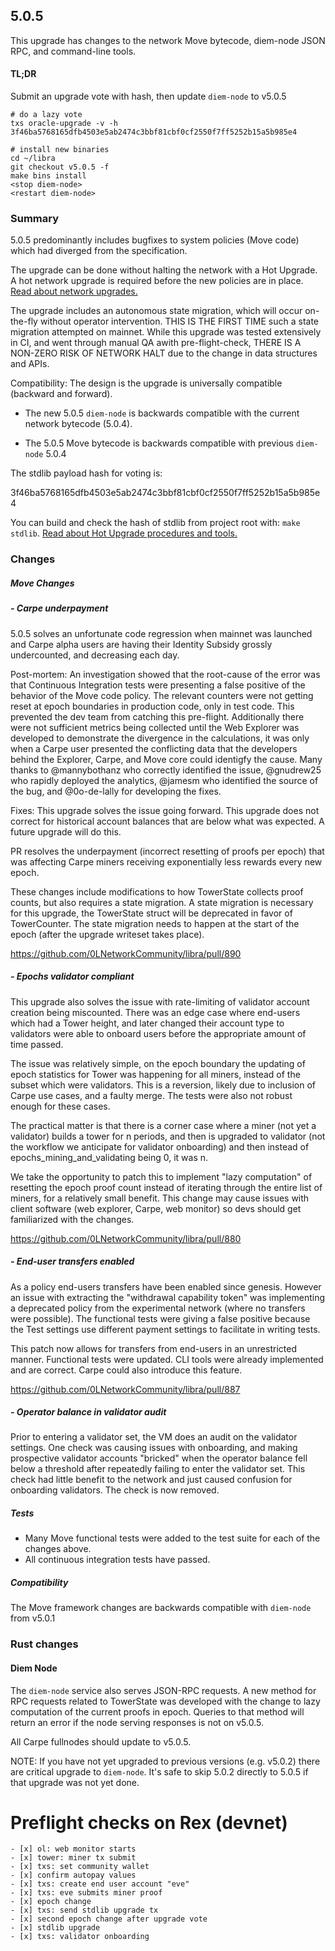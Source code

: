 ## 5.0.5

This upgrade has changes to the network Move bytecode, diem-node JSON RPC, and command-line tools.
#### TL;DR

Submit an upgrade vote with hash, then update `diem-node` to v5.0.5

```
# do a lazy vote
txs oracle-upgrade -v -h 3f46ba5768165dfb4503e5ab2474c3bbf81cbf0cf2550f7ff5252b15a5b985e4

# install new binaries
cd ~/libra
git checkout v5.0.5 -f
make bins install
<stop diem-node>
<restart diem-node>

```

### Summary

5.0.5 predominantly includes bugfixes to system policies (Move code) which had diverged from the specification.

The upgrade can be done without halting the network with a Hot Upgrade. A hot network upgrade is required before the new policies are in place. [Read about network upgrades.](../documentation/network-upgrades/upgrades.md)

The upgrade includes an autonomous state migration, which will occur on-the-fly without operator intervention. THIS IS THE FIRST TIME such a state migration attempted on mainnet. While this upgrade was tested extensively in CI, and went through manual QA awith pre-flight-check, THERE IS A NON-ZERO RISK OF NETWORK HALT due to the change in data structures and APIs.

Compatibility:
The design is the upgrade is universally compatible (backward and forward).
- The new 5.0.5 `diem-node` is backwards compatible with the current network bytecode (5.0.4).

- The 5.0.5 Move bytecode is backwards compatible with previous `diem-node` 5.0.4

The stdlib payload hash for voting is:

3f46ba5768165dfb4503e5ab2474c3bbf81cbf0cf2550f7ff5252b15a5b985e4

You can build and check the hash of stdlib from project root with: `make stdlib`. [Read about Hot Upgrade procedures and tools.](../documentation/network-upgrades/stdlib-hot-upgrade.md)
### Changes

##### Move Changes
##### - Carpe underpayment

5.0.5 solves an unfortunate code regression when mainnet was launched and Carpe alpha users are having their Identity Subsidy grossly undercounted, and decreasing each day.

Post-mortem:
An investigation showed that the root-cause of the error was that Continuous Integration tests were presenting a false positive of the behavior of the Move code policy. The relevant counters were not getting reset at epoch boundaries in production code, only in test code. This prevented the dev team from catching this pre-flight. Additionally there were not sufficient metrics being collected until the Web Explorer was developed to demonstrate the divergence in the calculations, it was only when a Carpe user presented the conflicting data that the developers behind the Explorer, Carpe, and Move core could identigfy the cause. Many thanks to @mannybothanz who correctly identified the issue, @gnudrew25 who rapidly deployed the analytics, @jamesm who identified the source of the bug, and @0o-de-lally for developing the fixes.

Fixes:
This upgrade solves the issue going forward. This upgrade does not correct for historical account balances that are below what was expected. A future upgrade will do this.

PR resolves the underpayment (incorrect resetting of proofs per epoch) that was affecting Carpe miners receiving exponentially less rewards every new epoch.

These changes include modifications to how TowerState collects proof counts, but also requires a state migration. A state migration is necessary for this upgrade, the TowerState struct will be deprecated in favor of TowerCounter. The state migration needs to happen at the start of the epoch (after the upgrade writeset takes place).



https://github.com/0LNetworkCommunity/libra/pull/890

##### - Epochs validator compliant

This upgrade also solves the issue with rate-limiting of validator account creation being miscounted. There was an edge case where end-users which had a Tower height, and later changed their account type to validators were able to onboard users before the appropriate amount of time passed.

The issue was relatively simple, on the epoch boundary the updating of epoch statistics for Tower was happening for all miners, instead of the subset which were validators. This is a reversion, likely due to inclusion of Carpe use cases, and a faulty merge. The tests were also not robust enough for these cases.

The practical matter is that there is a corner case where a miner (not yet a validator) builds a tower for n periods, and then is upgraded to validator (not the workflow we anticipate for validator onboarding) and then instead of epochs_mining_and_validating being 0, it was n.

We take the opportunity to patch this to implement "lazy computation" of resetting the epoch proof count instead of iterating through the entire list of miners, for a relatively small benefit. This change may cause issues with client software (web explorer, Carpe, web monitor) so devs should get familiarized with the changes.

https://github.com/0LNetworkCommunity/libra/pull/880

##### - End-user transfers enabled
As a policy end-users transfers have been enabled since genesis. However an issue with extracting the "withdrawal capability token" was implementing a deprecated policy from the experimental network (where no transfers were possible). The functional tests were giving a false positive because the Test settings use different payment settings to facilitate in writing tests.

This patch now allows for transfers from end-users in an unrestricted manner. Functional tests were updated. CLI tools were already implemented and are correct. Carpe could also introduce this feature.

https://github.com/0LNetworkCommunity/libra/pull/887

##### - Operator balance in validator audit

Prior to entering a validator set, the VM does an audit on the validator settings. One check was causing issues with onboarding, and making prospective validator accounts "bricked" when the operator balance fell below a threshold after repeatedly failing to enter the validator set. This check had little benefit to the network and just caused confusion for onboarding validators. The check is now removed.

##### Tests

- Many Move functional tests were added to the test suite for each of the changes above.
- All continuous integration tests have passed.

##### Compatibility
The Move framework changes are backwards compatible with `diem-node` from v5.0.1
### Rust changes
#### Diem Node
The `diem-node` service also serves JSON-RPC requests. A new method for RPC requests related to TowerState was developed with the change to lazy computation of the current proofs in epoch.
Queries to that method will return an error if the node serving responses is not on v5.0.5. 

All Carpe fullnodes should update to v5.0.5.

NOTE: If you have not yet upgraded to previous versions (e.g. v5.0.2) there are critical upgrade to `diem-node`. It's safe to skip 5.0.2 directly to 5.0.5 if that upgrade was not yet done.



# Preflight checks on Rex (devnet)
```
- [x] ol: web monitor starts
- [x] tower: miner tx submit
- [x] txs: set community wallet
- [x] confirm autopay values
- [x] txs: create end user account "eve"
- [x] txs: eve submits miner proof
- [x] epoch change
- [x] txs: send stdlib upgrade tx
- [x] second epoch change after upgrade vote
- [x] stdlib upgrade
- [x] txs: validator onboarding
```
